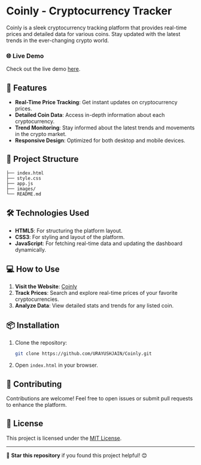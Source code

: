 
# Coinly - Cryptocurrency Tracker

Coinly is a sleek cryptocurrency tracking platform that provides real-time prices and detailed data for various coins. Stay updated with the latest trends in the ever-changing crypto world.

### 🌐 Live Demo

Check out the live demo [here](https://coinlly.netlify.app/).

## 🚀 Features

- **Real-Time Price Tracking**: Get instant updates on cryptocurrency prices.
- **Detailed Coin Data**: Access in-depth information about each cryptocurrency.
- **Trend Monitoring**: Stay informed about the latest trends and movements in the crypto market.
- **Responsive Design**: Optimized for both desktop and mobile devices.

## 📂 Project Structure

```plaintext
├── index.html       
├── style.css       
├── app.js           
├── images/          
└── README.md        
```

## 🛠️ Technologies Used

- **HTML5**: For structuring the platform layout.
- **CSS3**: For styling and layout of the platform.
- **JavaScript**: For fetching real-time data and updating the dashboard dynamically.

## 💻 How to Use

1. **Visit the Website**: [Coinly](https://coinlly.netlify.app/)
2. **Track Prices**: Search and explore real-time prices of your favorite cryptocurrencies.
3. **Analyze Data**: View detailed stats and trends for any listed coin.

## 📦 Installation

1. Clone the repository:
   ```bash
   git clone https://github.com/URAYUSHJAIN/Coinly.git
   ```
2. Open `index.html` in your browser.

## 🤝 Contributing

Contributions are welcome! Feel free to open issues or submit pull requests to enhance the platform.

## 📝 License

This project is licensed under the [MIT License](LICENSE).

---

🌟 **Star this repository** if you found this project helpful! 😊
